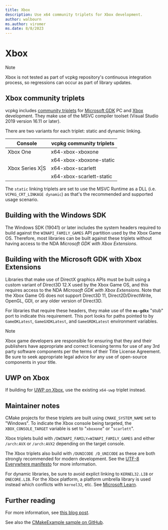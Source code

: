 ```yaml
---
title: Xbox
description: Use x64 community triplets for Xbox development.
author: walbourn
ms.author: viromer
ms.date: 8/8/2023
---
```

# Xbox

> [!NOTE]
> Xbox is not tested as part of vcpkg repository's continuous integration process, so regressions can occur as part of library updates. 

## Xbox community triplets

vcpkg includes [community triplets](https://github.com/microsoft/vcpkg/tree/master/triplets/community) for [Microsoft GDK](https://aka.ms/gdk) PC and [Xbox](https://aka.ms/gdkx) development. They make use of the MSVC compiler toolset (Visual Studio 2019 version 16.11 or later).

There are two variants for each triplet: static and dynamic linking.

| Console          | vcpkg community triplets     |
|------------------|------------------------------|
| Xbox One         | x64-xbox-xboxone             |
|                  | x64-xbox-xboxone-static      |
| Xbox Series X\|S | x64-xbox-scarlett            |
|                  | x64-xbox-scarlett-static     |

The ``static`` linking triplets are set to use the MSVC Runtime as a DLL (i.e. ``VCPKG_CRT_LINKAGE dynamic``) as that's the recommended and supported usage scenario.

## Building with the Windows SDK

The Windows SDK (19041) or later includes the system headers required to build against the ``WINAPI_FAMILY_GAMES`` API partition used by the Xbox Game OS. Therefore, most libraries can be built against these triplets without having access to the NDA *Microsoft GDK with Xbox Extensions*.

## Building with the Microsoft GDK with Xbox Extensions

Libraries that make use of DirectX graphics APIs must be built using a custom variant of Direct3D 12.X used by the Xbox Game OS, and this requires access to the NDA *Microsoft GDK with Xbox Extensions*. Note that the Xbox Game OS does not support Direct3D 11, Direct2D/DirectWrite, OpenGL, GDI, or any older version of Direct3D.

For libraries that require these headers, they make use of the **`ms-gdkx`** "stub" port to indicate this requirement. This port looks for paths pointed to by ``GameDKLatest``, ``GameGXDKLatest``, and ``GameGRDKLatest`` environment variables.

> [!NOTE] 
> Xbox game developers are responsible for ensuring that they and their publishers have appropriate and correct licensing terms for use of any 3rd party software components per the terms of their Title License Agreement. Be sure to seek appropriate legal advice for any use of open-source components in your title.

## UWP on Xbox

If building for [UWP on Xbox](/windows/uwp/xbox-apps/getting-started), use the existing `x64-uwp` triplet instead.

## Maintainer notes

CMake projects for these triplets are built using ``CMAKE_SYSTEM_NAME`` set to "Windows". To indicate the Xbox console being targeted, the `XBOX_CONSOLE_TARGET` variable is set to "`xboxone`" or "`scarlett`".

Xbox triplets build with ``/DWINAPI_FAMILY=WINAPI_FAMILY_GAMES`` and either `/arch:AVX` or `/arch:AVX2` depending on the target console.

The Xbox triplets also build with ``/DUNICODE /D_UNICODE`` as these are both strongly recommended for modern development. See the [UTF-8 Everywhere manifesto](https://utf8everywhere.org/) for more information.

For dynamic libraries, be sure to avoid explict linking to `KERNEL32.LIB` or `ONECORE.LIB`. For the Xbox platform, a platform umbrella library is used instead which conflicts with ``kernel32``, etc. See [Microsoft Learn](/windows/win32/apiindex/windows-apisets).

## Further reading

For more information, see [this blog post](https://walbourn.github.io/vcpkg-now-supports-targeting-xbox/).

See also the [CMakeExample sample on GitHub](https://github.com/microsoft/Xbox-GDK-Samples/tree/main/Samples/Tools/CMakeExample).

